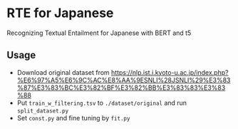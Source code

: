 # RTE for Japanese
Recognizing Textual Entailment for Japanese with BERT and t5

## Usage
* Download original dataset from https://nlp.ist.i.kyoto-u.ac.jp/index.php?%E6%97%A5%E6%9C%AC%E8%AA%9ESNLI%28JSNLI%29%E3%83%87%E3%83%BC%E3%82%BF%E3%82%BB%E3%83%83%E3%83%88
* Put `train_w_filtering.tsv` to `./dataset/original` and run `split_dataset.py`
* Set `const.py` and fine tuning by `fit.py`
